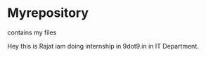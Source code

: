 # Myrepository
contains my files


Hey this is Rajat 
iam doing internship in 9dot9.in in IT Department.
